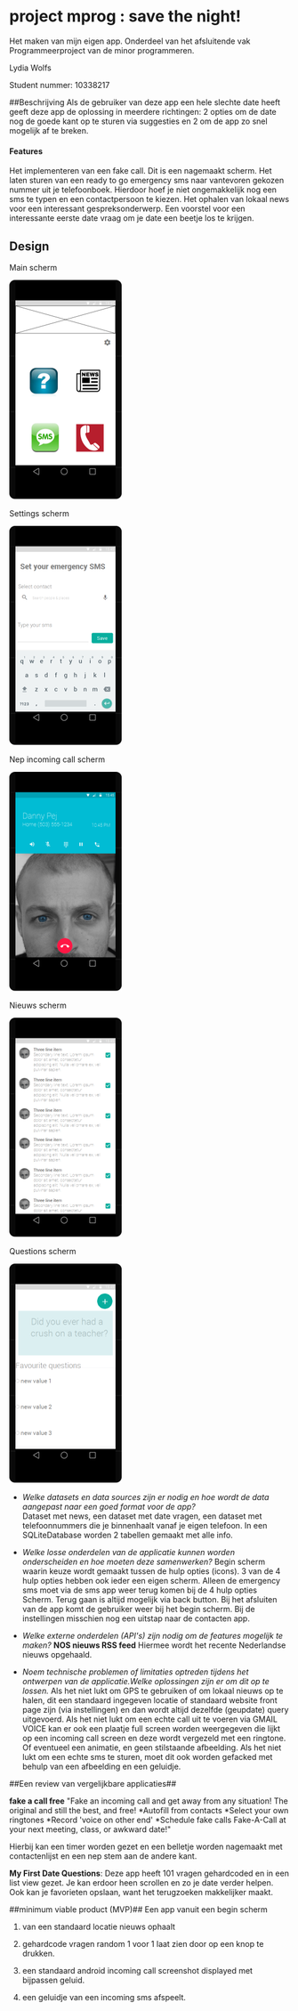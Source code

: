 # project mprog : save the night!
Het maken van mijn eigen app. Onderdeel van het afsluitende vak Programmeerproject van de minor programmeren.
 
Lydia Wolfs

Student nummer: 10338217

##Beschrijving 
 Als de gebruiker van deze app een hele slechte date heeft geeft deze app de oplossing in meerdere richtingen: 2 opties om de date nog de goede kant op te sturen via suggesties en 2 om de app zo snel mogelijk af te breken. 


#### Features
Het implementeren van een fake call. Dit is een nagemaakt scherm. 
Het laten sturen van een ready to go emergency sms naar vantevoren gekozen nummer uit je telefoonboek. Hierdoor hoef je niet ongemakkelijk nog een sms te typen en een contactpersoon te kiezen. 
Het ophalen van lokaal news voor een interessant gespreksonderwerp. 
Een voorstel voor een interessante eerste date vraag om je date een beetje los te krijgen. 



## Design
Main scherm

![](./doc/screen-1-resize.png)


Settings scherm

![](./doc/settings-resize.png)


Nep incoming call scherm

![](./doc/fake-call-resize.png)


Nieuws scherm

![](./doc/news-resize.png)


Questions scherm

![](./doc/questions-resize.png)



- *Welke datasets en data sources zijn er nodig en hoe wordt de data aangepast naar een goed format voor de app?*  
Dataset met news, een dataset met date vragen, een dataset met telefoonnummers die je binnenhaalt vanaf je eigen telefoon. In een SQLiteDatabase worden 2 tabellen gemaakt met alle info. 



- *Welke losse onderdelen van de applicatie kunnen worden onderscheiden en hoe moeten deze samenwerken?* Begin scherm waarin keuze wordt gemaakt tussen  de hulp opties (icons). 3 van de 4 hulp opties hebben ook ieder een eigen scherm. Alleen de emergency sms moet  via de sms app weer terug komen bij de 4 hulp opties Scherm. Terug gaan is altijd mogelijk via back button. Bij het afsluiten van de app komt de gebruiker weer bij het begin scherm. Bij de instellingen misschien nog een uitstap naar de contacten app. 



- *Welke externe onderdelen (API's) zijn nodig om de features mogelijk te maken?*
**NOS nieuws RSS feed** Hiermee wordt het recente Nederlandse nieuws opgehaald. 


- *Noem technische problemen of limitaties optreden tijdens het ontwerpen van de applicatie.Welke oplossingen zijn er om dit op te lossen.*
Als het niet lukt om GPS te gebruiken of om lokaal nieuws op te halen, dit een standaard ingegeven locatie of standaard website front page zijn (via instellingen) en dan wordt altijd dezelfde (geupdate) query uitgevoerd. 
Als het niet lukt om een echte call uit te voeren via GMAIL VOICE kan er ook een plaatje full screen worden weergegeven die lijkt op een incoming call screen en deze wordt vergezeld met een ringtone. Of eventueel een animatie, en geen stilstaande afbeelding. 
Als het niet lukt om een echte sms te sturen, moet dit ook worden gefacked met behulp van een afbeelding en een geluidje. 


##Een review van vergelijkbare applicaties##

**fake a call free** "Fake an incoming call and get away from any situation!
The original and still the best, and free!
*Autofill from contacts
*Select your own ringtones
*Record 'voice on other end'
*Schedule fake calls
Fake-A-Call at your next meeting, class, or awkward date!" 

Hierbij kan een timer worden gezet en een belletje worden nagemaakt met contactenlijst en een nep stem aan de andere kant. 

**My First Date Questions**: Deze app heeft 101 vragen gehardcoded en in een list view gezet. Je kan erdoor heen scrollen en zo je date verder helpen. Ook kan je favorieten opslaan, want het terugzoeken makkelijker maakt. 



##minimum viable product (MVP)##
Een app vanuit een begin scherm 

1) van een standaard locatie nieuws ophaalt 

2) gehardcode vragen random 1 voor 1 laat zien door op een knop te drukken.

3) een standaard android incoming call screenshot displayed met bijpassen geluid.  

4) een geluidje van een incoming sms afspeelt. 
